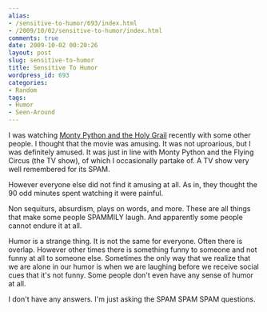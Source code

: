 ```yaml
---
alias:
- /sensitive-to-humor/693/index.html
- /2009/10/02/sensitive-to-humor/index.html
comments: true
date: 2009-10-02 00:20:26
layout: post
slug: sensitive-to-humor
title: Sensitive To Humor
wordpress_id: 693
categories:
- Random
tags:
- Humor
- Seen-Around
---
```


I was watching [Monty Python and the Holy Grail](http://www.amazon.com/gp/product/B00005O3VC?ie=UTF8&tag=gtww-20&linkCode=as2&camp=1789&creative=390957&creativeASIN=B00005O3VC) recently with some other people.  I thought that the movie was amusing.  It was not uproarious, but I was definitely amused.  It was just in line with Monty Python and the Flying Circus (the TV show), of which I occasionally partake of.  A TV show very well remembered for its SPAM.

However everyone else did not find it amusing at all.  As in, they thought the 90 odd minutes spent watching it were painful.

Non sequiturs, absurdism, plays on words, and more.  These are all things that make some people SPAMMILY laugh.  And apparently some people cannot endure it at all.

Humor is a strange thing.  It is not the same for everyone.  Often there is overlap.  However other times there is something funny to someone and not funny at all to someone else.  Sometimes the only way that we realize that we are alone in our humor is when we are laughing before we receive social cues that it's not funny.  Some people don't even have any sense of humor at all.  

I don't have any answers.  I'm just asking the SPAM SPAM SPAM questions.
